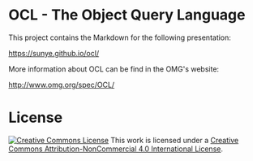 # OCL - The Object Query Language

This project contains the Markdown for the following presentation:

https://sunye.github.io/ocl/

More information about OCL can be find in the OMG's website:

http://www.omg.org/spec/OCL/ 

# License


[![Creative Commons License](https://i.creativecommons.org/l/by-nc/4.0/88x31.png)](http://creativecommons.org/licenses/by-nc/4.0/)
This work is licensed under a [Creative Commons Attribution-NonCommercial 4.0 International License](http://creativecommons.org/licenses/by-nc/4.0/).
